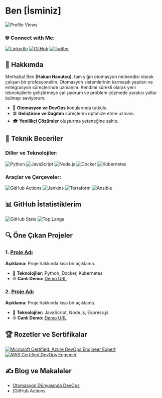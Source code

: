 # Ben [İsminiz]

![Profile Views](https://komarev.com/ghpvc/?username=your-username&color=blue)

### 🌐 Connect with Me:
[![LinkedIn](https://img.shields.io/badge/LinkedIn-blue?style=flat-square&logo=linkedin&logoColor=white)](https://www.linkedin.com/in/your-linkedin-username/)
[![GitHub](https://img.shields.io/badge/GitHub-grey?style=flat-square&logo=github&logoColor=white)](https://github.com/your-username/)
[![Twitter](https://img.shields.io/badge/Twitter-blue?style=flat-square&logo=twitter&logoColor=white)](https://twitter.com/your-twitter-username/)

## 🌟 Hakkımda
Merhaba! Ben **[Hakan Havutcu]**, tam yığın otomasyon mühendisi olarak çalışan bir profesyonelim. Otomasyon sistemlerinin karmaşık yapıları ve entegrasyon süreçlerinde uzmanım. Kendimi sürekli olarak yeni teknolojilerle geliştirmeye çalışıyorum ve problem çözmede yaratıcı yollar bulmayı seviyorum.

- 🚀 **Otomasyon ve DevOps** konularında tutkulu.
- 🛠️ **Geliştirme ve Dağıtım** süreçlerini optimize etme uzmanı.
- 🎓 **Yenilikçi Çözümler** oluşturma yeteneğine sahip.

## 💼 Teknik Beceriler

### Diller ve Teknolojiler:
![Python](https://img.shields.io/badge/Python-blue?style=flat-square&logo=python&logoColor=white)
![JavaScript](https://img.shields.io/badge/JavaScript-yellow?style=flat-square&logo=javascript&logoColor=white)
![Node.js](https://img.shields.io/badge/Node.js-green?style=flat-square&logo=node.js&logoColor=white)
![Docker](https://img.shields.io/badge/Docker-blue?style=flat-square&logo=docker&logoColor=white)
![Kubernetes](https://img.shields.io/badge/Kubernetes-blue?style=flat-square&logo=kubernetes&logoColor=white)

### Araçlar ve Çerçeveler:
![GitHub Actions](https://img.shields.io/badge/GitHub%20Actions-black?style=flat-square&logo=github-actions&logoColor=white)
![Jenkins](https://img.shields.io/badge/Jenkins-blue?style=flat-square&logo=jenkins&logoColor=white)
![Terraform](https://img.shields.io/badge/Terraform-violet?style=flat-square&logo=terraform&logoColor=white)
![Ansible](https://img.shields.io/badge/Ansible-red?style=flat-square&logo=ansible&logoColor=white)

## 📊 GitHub İstatistiklerim

![GitHub Stats](https://github-readme-stats.vercel.app/api?username=your-username&show_icons=true&theme=radical)
![Top Langs](https://github-readme-stats.vercel.app/api/top-langs/?username=your-username&layout=compact&theme=radical)

## 🔍 Öne Çıkan Projeler

### 1. [Proje Adı](https://github.com/your-username/project-repo)
**Açıklama:** Proje hakkında kısa bir açıklama.

- 🚀 **Teknolojiler:** Python, Docker, Kubernetes
- 🌐 **Canlı Demo:** [Demo URL](https://your-demo-url)

### 2. [Proje Adı](https://github.com/your-username/project-repo)
**Açıklama:** Proje hakkında kısa bir açıklama.

- 🚀 **Teknolojiler:** JavaScript, Node.js, Express.js
- 🌐 **Canlı Demo:** [Demo URL](https://your-demo-url)

## 🏆 Rozetler ve Sertifikalar

[![Microsoft Certified: Azure DevOps Engineer Expert](https://img.shields.io/badge/Microsoft%20Certified-Azure%20DevOps%20Engineer%20Expert-blue?style=flat-square&logo=microsoft)](https://your-certification-link)
[![AWS Certified DevOps Engineer](https://img.shields.io/badge/AWS%20Certified-DevOps%20Engineer-yellow?style=flat-square&logo=amazon)](https://your-certification-link)

## ✍️ Blog ve Makaleler

- [Otomasyon Dünyasında DevOps](https://medium.com/your-blog-link)
- [GitHub Actions
